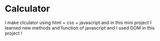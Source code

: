 # Calculator
 I make clculator using html + css + javascript and in this mini project I learned new methods and function of javascript and I used DOM in this project !
